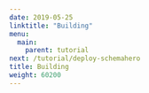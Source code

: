 ```yaml
---
date: 2019-05-25
linktitle: "Building"
menu:
  main:
    parent: tutorial
next: /tutorial/deploy-schemahero
title: Building
weight: 60200
---
```

